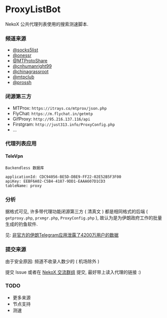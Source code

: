 # ProxyListBot

NekoX 公共代理列表使用的搜索测速脚本.

### 频道来源

* [@socks5list](https://t.me/socks5list)
* [@onessr](https://t.me/onessr)
* [@MTProtoShare](https://t.me/MTProtoShare)
* [@cnhumanright99](https://t.me/cnhumanright99)
* [@chinagrassroot](https://t.me/chinagrassroot)
* [@mtpclub](https://t.me/mtpclub)
* [@prossh](https://t.me/prossh)

### 闭源第三方

* MTProx: `https://itrays.co/mtprox/json.php`
* FlyChat: `https://m.flychat.in/getmtp`
* GifProxy: `http://95.216.137.116/api`
* Firstgram: `http://just313.info/ProxyConfig.php`
* ...

### 代理列表应用

#### TeleVpn
```
Backendless 数据库

applicationId: CDC94056-BE5D-DBE9-FF22-02E52B5F3F00
apiKey: EEBF6A02-C5B4-4187-9DD1-EAAA607D1CD3
tableName: proxy
```

### 分析

据格式可见, 许多带代理功能闭源第三方 ( 清真文 ) 都是相同格式的后端 ( `getproxy.php`, `prxmgr.php`, `ProxyConfig.php` ), 故认为是为伊朗政府工作的批量生成的钓鱼软件.

见: [非官方的伊朗Telegram应用泄露了4200万用户的数据](https://cointelegraph.cn.com/news/unofficial-iranian-telegram-applications-leak-data-of-42m-users)

### 提交来源

由于安全原因: 频道不收录人数少的 ( 机场除外 )

提交 Issue 或者在 [NekoX 交流群组](https://t.me/NekoXChat) 提交, 最好带上读入代理的链接 :)

### TODO

- 更多来源
- 节点支持
- 测速